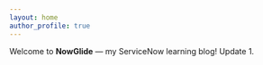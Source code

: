 ```yaml
---
layout: home
author_profile: true
---
```


Welcome to **NowGlide** — my ServiceNow learning blog!
Update 1.